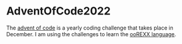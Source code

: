 # AdventOfCode2022

The [advent of code](https://adventofcode.com/2022/about) is a yearly coding challenge that takes place in December. I am using the challenges to learn the [ooREXX language](https://oorexx.org/). 

